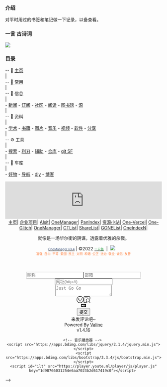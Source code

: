 ### 介绍

对平时用过的书签和笔记做一下记录，以备查看。

<!-- (考虑到`学习`模块属于文档类，故迁移到`notion`中.) -->

<!-- 现在主要使用 Notion，故这里只做基本维护。（2021.3.30） -->

### 一言 古诗词

<div align=left><img src="https://v1.jinrishici.com/all.svg?font-size=20&spacing=4"/></div>

<!-- ![今日诗词](https://v2.jinrishici.com/one.svg) -->

<!-- <img alt="今日诗词" src="https://v2.jinrishici.com/one.svg?font-size=24&spacing=4" style="max-width:100%; display: block; margin: 0 auto;"> -->

### 目录
-- 📑 [主页](/)  
|  
-- [🚩 常用](/site.md)  
|  
-- 📃 信息  
|  
    - [新闻](/信息/news.md)
    - [订阅](/信息/订阅.md)
    - [社区](信息/community.md)
    - [阅读](信息/阅读.md)
    - [图书馆](信息/图书馆.md)
    - [源](信息/源.md)  
|  
-- 📁 资料  
|  
    - [学术](/zy/xs.md)
    - [书籍](/zy/books.md)
    - [图片](/zy/图片.md)
    - [音乐](/zy/音乐.md)
    - [视频](/zy/视频.md)
    - [软件](/zy/软件.md)
    - [分享](/zy/share.md)  
|  
-- ⚙️ 工具  
|  
    - [搜索](/tools/s&d.md)
    - [利刃](tools/利刃.md)
    - [辅助](tools/辅助.md)
    - [仓库](/tools/仓库.md)
    - [git SF](/tools/a2.md)  
|  
-- 🧱 车库  
|  
    - [好物](/tools/好物.md)
    - [导航](/tools/导航.md)
    - [diy](/tools/diy.md)
    - [博客](/车库/博客.md)


<center>
        <iframe frameborder="0" src="https://scdn.ltyuanfang.cn/shizhong.html" width="100%" height="120px" scrolling="no">
        </iframe>
                    <!--网站网盘目录-->
                        <a href="/">主页</a>|
                        <a href="https://tibi.youte.ml/project">企业项目</a>|
                        <a href="https://alist.youte.ml/">Alsit</a>|
                        <a href="https://one.youte.ml/">OneManager</a>|
                        <a href="https://panl.youte.ml/">PanIndex</a>|
                        <a href="https://yun.youte.ml">资源小站</a>|
                        <a href="https://olist.vercel.app/">One-Vercel</a>|
                        <a href="https://olist.glitch.me/">One-Glitch</a>|
                        <a href="https://o-li.glitch.me/">OneManager</a>|
                        <a href="http://ctlist.youte.ml">CTList</a>|
                        <a href="https://arlist.youte.ml/">ShareList</a>|
                        <a href="https://oelist.youte.ml/">GONEList</a>|
                        <a href="https://ond.youte.ml/l">OneIndexN</a>|

<!--一言-->                         
<p id="hitokoto" style="-webkit-text-stroke: initial !important;">就像是一场华尔街的阴谋，透露着优雅的杀戮。</p>
<script>
    fetch('https://v1.hitokoto.cn')
        .then(response => response.json())
        .then(data => {
            const hitokoto = document.getElementById('hitokoto')
            hitokoto.innerText = data.hitokoto
        })
        .catch(console.error)
</script>
<!--底部内容-->  
<a href="https://github.com/qkqpttgf/OneManager-php" style="-webkit-text-stroke: initial !important;">
<font color="#41577D" size="1.0" style="-webkit-text-stroke: initial !important;">OneManager v3.4</font></a> | ©2022 
<a href="https://youte.ml" style="-webkit-text-stroke: initial !important;"><font face="楷体_GB2312" color="#259E41" size="1.5" style="-webkit-text-stroke: initial !important;">一只鱼</font></a>
<!--友盟统计-->  
                            &nbsp;|&nbsp;
<script type="text/javascript">document.write(unescape("%3Cspan id='cnzz_stat_icon_1279586967'%3E%3C/span%3E%3Cscript src='https://v1.cnzz.com/z_stat.php%3Fid%3D1279586967%26show%3Dpic1' type='text/javascript'%3E%3C/script%3E"));</script><span id="cnzz_stat_icon_1279586967" style="-webkit-text-stroke: initial !important;"><a href="https://www.cnzz.com/stat/website.php?web_id=1279586967" target="_blank" title="站长统计" style="-webkit-text-stroke: initial !important;"><img border="0" hspace="0" vspace="0" src="https://icon.cnzz.com/img/pic1.gif"></a></span><script src="https://v1.cnzz.com/z_stat.php?id=1279586967&amp;show=pic1" type="text/javascript"></script><script src="https://c.cnzz.com/core.php?web_id=1279586967&amp;show=pic1&amp;t=z" charset="utf-8" type="text/javascript"></script>
                            &nbsp;&nbsp;
<!--底部内容-->                              
<font face="楷体_GB2312" color="#FF7B38" size="0.8" style="-webkit-text-stroke: initial !important;"><br style="-webkit-text-stroke: initial !important;">富强· 自由· 平等· 爱国· 民主· 文明· 和谐· 公正· 法治· 敬业· 诚信· 友善 </font>
<span id="momk" style="color: rgb(255, 0, 0); -webkit-text-stroke: initial !important;"></span>
                            <br style="-webkit-text-stroke: initial !important;"> 
                          <br style="-webkit-text-stroke: initial !important;">
                        <br style="-webkit-text-stroke: initial !important;">
                     <br style="-webkit-text-stroke: initial !important;">
                     
<!--评论留言区-->                     
<script src="//cdn.jsdelivr.net/npm/valine/dist/Valine.min.js"></script>
<div id="vcomments" class=" v" data-class="v" style="-webkit-text-stroke: initial !important;"><div class="vpanel" style="-webkit-text-stroke: initial !important;"><div class="vwrap" style="-webkit-text-stroke: initial !important;"><p class="cancel-reply text-right" style="display: none; -webkit-text-stroke: initial !important;" title="取消回复"><svg class="vicon cancel-reply-btn" viewBox="0 0 1024 1024" version="1.1" xmlns="http://www.w3.org/2000/svg" p-id="4220" width="22" height="22"><path d="M796.454 985H227.545c-50.183 0-97.481-19.662-133.183-55.363-35.7-35.701-55.362-83-55.362-133.183V227.545c0-50.183 19.662-97.481 55.363-133.183 35.701-35.7 83-55.362 133.182-55.362h568.909c50.183 0 97.481 19.662 133.183 55.363 35.701 35.702 55.363 83 55.363 133.183v568.909c0 50.183-19.662 97.481-55.363 133.183S846.637 985 796.454 985zM227.545 91C152.254 91 91 152.254 91 227.545v568.909C91 871.746 152.254 933 227.545 933h568.909C871.746 933 933 871.746 933 796.454V227.545C933 152.254 871.746 91 796.454 91H227.545z" p-id="4221"></path><path d="M568.569 512l170.267-170.267c15.556-15.556 15.556-41.012 0-56.569s-41.012-15.556-56.569 0L512 455.431 341.733 285.165c-15.556-15.556-41.012-15.556-56.569 0s-15.556 41.012 0 56.569L455.431 512 285.165 682.267c-15.556 15.556-15.556 41.012 0 56.569 15.556 15.556 41.012 15.556 56.569 0L512 568.569l170.267 170.267c15.556 15.556 41.012 15.556 56.569 0 15.556-15.556 15.556-41.012 0-56.569L568.569 512z" p-id="4222"></path></svg></p><div class="vheader item3" style="-webkit-text-stroke: initial !important;"><input name="nick" placeholder="昵称" class="vnick vinput" type="text"><input name="mail" placeholder="邮箱" class="vmail vinput" type="email"><input name="link" placeholder="网址(http://)" class="vlink vinput" type="text"></div><div class="vedit" style="-webkit-text-stroke: initial !important;"><textarea id="veditor" class="veditor vinput" placeholder="Just Go Go"></textarea><div class="vrow" style="-webkit-text-stroke: initial !important;"><div class="vcol vcol-60 status-bar" style="-webkit-text-stroke: initial !important;"></div><div class="vcol vcol-40 vctrl text-right" style="-webkit-text-stroke: initial !important;"><span title="表情" class="vicon vemoji-btn" style="-webkit-text-stroke: initial !important;"><svg viewBox="0 0 1024 1024" version="1.1" xmlns="http://www.w3.org/2000/svg" p-id="16172" width="22" height="22"><path d="M512 1024a512 512 0 1 1 512-512 512 512 0 0 1-512 512zM512 56.888889a455.111111 455.111111 0 1 0 455.111111 455.111111 455.111111 455.111111 0 0 0-455.111111-455.111111zM312.888889 512A85.333333 85.333333 0 1 1 398.222222 426.666667 85.333333 85.333333 0 0 1 312.888889 512z" p-id="16173"></path><path d="M512 768A142.222222 142.222222 0 0 1 369.777778 625.777778a28.444444 28.444444 0 0 1 56.888889 0 85.333333 85.333333 0 0 0 170.666666 0 28.444444 28.444444 0 0 1 56.888889 0A142.222222 142.222222 0 0 1 512 768z" p-id="16174"></path><path d="M782.222222 391.964444l-113.777778 59.733334a29.013333 29.013333 0 0 1-38.684444-10.808889 28.444444 28.444444 0 0 1 10.24-38.684445l113.777778-56.888888a28.444444 28.444444 0 0 1 38.684444 10.24 28.444444 28.444444 0 0 1-10.24 36.408888z" p-id="16175"></path><path d="M640.568889 451.697778l113.777778 56.888889a27.875556 27.875556 0 0 0 38.684444-10.24 27.875556 27.875556 0 0 0-10.24-38.684445l-113.777778-56.888889a28.444444 28.444444 0 0 0-38.684444 10.808889 28.444444 28.444444 0 0 0 10.24 38.115556z" p-id="16176"></path></svg></span><span title="预览" class="vicon vpreview-btn" style="-webkit-text-stroke: initial !important;"><svg viewBox="0 0 1024 1024" version="1.1" xmlns="http://www.w3.org/2000/svg" p-id="17688" width="22" height="22"><path d="M502.390154 935.384615a29.538462 29.538462 0 1 1 0 59.076923H141.430154C79.911385 994.461538 29.538462 946.254769 29.538462 886.153846V137.846154C29.538462 77.745231 79.950769 29.538462 141.390769 29.538462h741.218462c61.44 0 111.852308 48.206769 111.852307 108.307692v300.268308a29.538462 29.538462 0 1 1-59.076923 0V137.846154c0-26.899692-23.355077-49.230769-52.775384-49.230769H141.390769c-29.420308 0-52.775385 22.331077-52.775384 49.230769v748.307692c0 26.899692 23.355077 49.230769 52.775384 49.230769h360.999385z" p-id="17689"></path><path d="M196.923077 216.615385m29.538461 0l374.153847 0q29.538462 0 29.538461 29.538461l0 0q0 29.538462-29.538461 29.538462l-374.153847 0q-29.538462 0-29.538461-29.538462l0 0q0-29.538462 29.538461-29.538461Z" p-id="17690"></path><path d="M649.846154 846.769231a216.615385 216.615385 0 1 0 0-433.230769 216.615385 216.615385 0 0 0 0 433.230769z m0 59.076923a275.692308 275.692308 0 1 1 0-551.384616 275.692308 275.692308 0 0 1 0 551.384616z" p-id="17691"></path><path d="M807.398383 829.479768m20.886847-20.886846l0 0q20.886846-20.886846 41.773692 0l125.321079 125.321079q20.886846 20.886846 0 41.773693l0 0q-20.886846 20.886846-41.773693 0l-125.321078-125.321079q-20.886846-20.886846 0-41.773693Z" p-id="17692"></path></svg></span></div></div></div><div class="vrow" style="-webkit-text-stroke: initial !important;"><div class="vcol vcol-30" style="-webkit-text-stroke: initial !important;"><a alt="Markdown is supported" href="https://guides.github.com/features/mastering-markdown/" class="vicon" target="_blank" style="-webkit-text-stroke: initial !important;"><svg class="markdown" viewBox="0 0 16 16" version="1.1" width="16" height="16" aria-hidden="true"><path fill-rule="evenodd" d="M14.85 3H1.15C.52 3 0 3.52 0 4.15v7.69C0 12.48.52 13 1.15 13h13.69c.64 0 1.15-.52 1.15-1.15v-7.7C16 3.52 15.48 3 14.85 3zM9 11H7V8L5.5 9.92 4 8v3H2V5h2l1.5 2L7 5h2v6zm2.99.5L9.5 8H11V5h2v3h1.5l-2.51 3.5z"></path></svg></a></div><div class="vcol vcol-70 text-right" style="-webkit-text-stroke: initial !important;"><button type="button" title="Cmd|Ctrl+Enter" class="vsubmit vbtn">提交</button></div></div><div class="vemojis" style="display: none; -webkit-text-stroke: initial !important;"></div><div class="vinput vpreview" style="display: none; -webkit-text-stroke: initial !important;"></div></div></div><div class="vcount" style="display: none; -webkit-text-stroke: initial !important;"><span class="vnum" style="-webkit-text-stroke: initial !important;">0</span> 评论</div><div class="vload-top text-center" style="display: none; -webkit-text-stroke: initial !important;"><i class="vspinner" style="width: 30px; height: 30px; -webkit-text-stroke: initial !important;"></i></div><div class="vcards" style="-webkit-text-stroke: initial !important;"></div><div class="vload-bottom text-center" style="display: none; -webkit-text-stroke: initial !important;"><i class="vspinner" style="width: 30px; height: 30px; -webkit-text-stroke: initial !important;"></i></div><div class="vempty" style="display: block; -webkit-text-stroke: initial !important;">来发评论吧~</div><div class="vpage txt-center" style="display: none; -webkit-text-stroke: initial !important;"><button type="button" class="vmore vbtn">加载更多...</button></div><div class="vpower txt-right" style="-webkit-text-stroke: initial !important;">Powered By <a href="https://valine.js.org" target="_blank" style="-webkit-text-stroke: initial !important;">Valine</a><br style="-webkit-text-stroke: initial !important;">v1.4.16</div></div>
<script>
    new Valine({
        el: '#vcomments',
        appId: 'j49R6l4J88bdbz0bUTLWAoGL-9Nh9j0Va',
        appKey: 'oD8Gkx6FzCiUOcCntVdV6soo'
    })
</script>
                            
    <!-- 音乐播放器 --> 
    <script src="https://apps.bdimg.com/libs/jquery/2.1.4/jquery.min.js"></script>
    <script src="https://apps.bdimg.com/libs/bootstrap/3.3.4/js/bootstrap.min.js"></script>
    <script id="ilt" src="https://player.youte.ml/player/js/player.js" key="1d98766031254e6aa7023b2d617419c0"></script> 
    
 
</span></font></center> -->